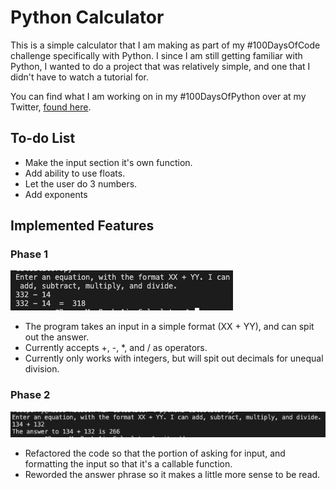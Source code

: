 # Python Calculator
This is a simple calculator that I am making as part of my #100DaysOfCode challenge specifically with Python. I since I am still getting familiar with Python, I wanted to do a project that was relatively simple, and one that I didn't have to watch a tutorial for.

You can find what I am working on in my #100DaysOfPython over at my Twitter, [found here](https://twitter.com/russintech/status/1687943560409038848?s=20).

## To-do List
- Make the input section it's own function.
- Add ability to use floats.
- Let the user do 3 numbers.
- Add exponents

## Implemented Features
### Phase 1
![](Images/Phase1_Example.png) </br>
- The program takes an input in a simple format (XX + YY), and can spit out the answer.
- Currently accepts +, -, *, and / as operators.
- Currently only works with integers, but will spit out decimals for unequal division. 

### Phase 2
![](Images/Phase2_Example.png) </br>
- Refactored the code so that the portion of asking for input, and formatting the input so that it's a callable function.
- Reworded the answer phrase so it makes a little more sense to be read.